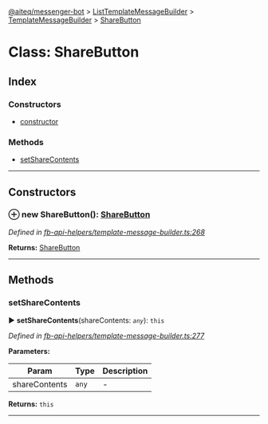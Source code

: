 [@aiteq/messenger-bot](../README.md) > [ListTemplateMessageBuilder](../classes/listtemplatemessagebuilder.md) > [TemplateMessageBuilder](../modules/listtemplatemessagebuilder.templatemessagebuilder.md) > [ShareButton](../classes/listtemplatemessagebuilder.templatemessagebuilder.sharebutton.md)



# Class: ShareButton

## Index

### Constructors

* [constructor](listtemplatemessagebuilder.templatemessagebuilder.sharebutton.md#constructor)


### Methods

* [setShareContents](listtemplatemessagebuilder.templatemessagebuilder.sharebutton.md#setsharecontents)



---
## Constructors
<a id="constructor"></a>


### ⊕ **new ShareButton**(): [ShareButton](listtemplatemessagebuilder.templatemessagebuilder.sharebutton.md)



*Defined in [fb-api-helpers/template-message-builder.ts:268](https://github.com/aiteq/messenger-bot/blob/a540dbb/src/fb-api-helpers/template-message-builder.ts#L268)*





**Returns:** [ShareButton](listtemplatemessagebuilder.templatemessagebuilder.sharebutton.md)

---


## Methods
<a id="setsharecontents"></a>

###  setShareContents

► **setShareContents**(shareContents: *`any`*): `this`




*Defined in [fb-api-helpers/template-message-builder.ts:277](https://github.com/aiteq/messenger-bot/blob/a540dbb/src/fb-api-helpers/template-message-builder.ts#L277)*



**Parameters:**

| Param | Type | Description |
| ------ | ------ | ------ |
| shareContents | `any`   |  - |





**Returns:** `this`





___


